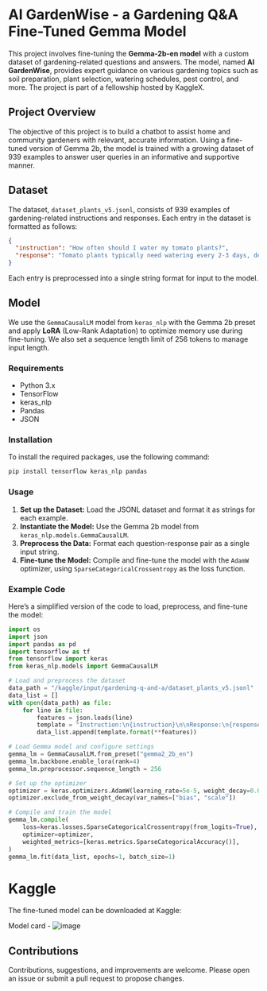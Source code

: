 # AI GardenWise - a Gardening Q&A Fine-Tuned Gemma Model

This project involves fine-tuning the **Gemma-2b-en model** with a custom dataset of gardening-related questions and answers. The model, named **AI GardenWise**, provides expert guidance on various gardening topics such as soil preparation, plant selection, watering schedules, pest control, and more. The project is part of a fellowship hosted by KaggleX.

## Project Overview

The objective of this project is to build a chatbot to assist home and community gardeners with relevant, accurate information. Using a fine-tuned version of Gemma 2b, the model is trained with a growing dataset of 939 examples to answer user queries in an informative and supportive manner.

## Dataset

The dataset, `dataset_plants_v5.jsonl`, consists of 939 examples of gardening-related instructions and responses. Each entry in the dataset is formatted as follows:

```json
{
  "instruction": "How often should I water my tomato plants?",
  "response": "Tomato plants typically need watering every 2-3 days, depending on the weather and soil conditions..."
}
```

Each entry is preprocessed into a single string format for input to the model.

## Model

We use the `GemmaCausalLM` model from `keras_nlp` with the Gemma 2b preset and apply **LoRA** (Low-Rank Adaptation) to optimize memory use during fine-tuning. We also set a sequence length limit of 256 tokens to manage input length.

### Requirements

- Python 3.x
- TensorFlow
- keras_nlp
- Pandas
- JSON

### Installation

To install the required packages, use the following command:

```bash
pip install tensorflow keras_nlp pandas
```

### Usage

1. **Set up the Dataset:** Load the JSONL dataset and format it as strings for each example.
2. **Instantiate the Model:** Use the Gemma 2b model from `keras_nlp.models.GemmaCausalLM`.
3. **Preprocess the Data:** Format each question-response pair as a single input string.
4. **Fine-tune the Model:** Compile and fine-tune the model with the `AdamW` optimizer, using `SparseCategoricalCrossentropy` as the loss function.

### Example Code

Here’s a simplified version of the code to load, preprocess, and fine-tune the model:

```python
import os
import json
import pandas as pd
import tensorflow as tf
from tensorflow import keras
from keras_nlp.models import GemmaCausalLM

# Load and preprocess the dataset
data_path = "/kaggle/input/gardening-q-and-a/dataset_plants_v5.jsonl"
data_list = []
with open(data_path) as file:
    for line in file:
        features = json.loads(line)
        template = "Instruction:\n{instruction}\n\nResponse:\n{response}"
        data_list.append(template.format(**features))

# Load Gemma model and configure settings
gemma_lm = GemmaCausalLM.from_preset("gemma2_2b_en")
gemma_lm.backbone.enable_lora(rank=4)
gemma_lm.preprocessor.sequence_length = 256

# Set up the optimizer
optimizer = keras.optimizers.AdamW(learning_rate=5e-5, weight_decay=0.01)
optimizer.exclude_from_weight_decay(var_names=["bias", "scale"])

# Compile and train the model
gemma_lm.compile(
    loss=keras.losses.SparseCategoricalCrossentropy(from_logits=True),
    optimizer=optimizer,
    weighted_metrics=[keras.metrics.SparseCategoricalAccuracy()],
)
gemma_lm.fit(data_list, epochs=1, batch_size=1)
```

# Kaggle

The fine-tuned model can be downloaded at Kaggle:

Model card - 
![image](https://github.com/user-attachments/assets/06d4f92e-acfd-4dbe-85bf-fd47ead77cfa)

## Contributions

Contributions, suggestions, and improvements are welcome. Please open an issue or submit a pull request to propose changes.



